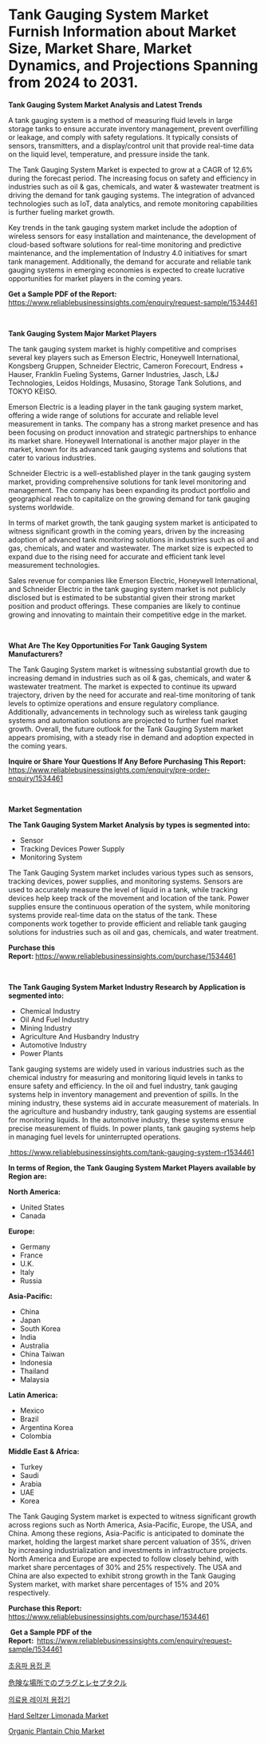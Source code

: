 <p><h1>Tank Gauging System Market Furnish Information about Market Size, Market Share, Market Dynamics, and Projections Spanning from 2024 to 2031.</h1></p><p><strong>Tank Gauging System Market Analysis and Latest Trends</strong></p>
<p><p>A tank gauging system is a method of measuring fluid levels in large storage tanks to ensure accurate inventory management, prevent overfilling or leakage, and comply with safety regulations. It typically consists of sensors, transmitters, and a display/control unit that provide real-time data on the liquid level, temperature, and pressure inside the tank.</p><p>The Tank Gauging System Market is expected to grow at a CAGR of 12.6% during the forecast period. The increasing focus on safety and efficiency in industries such as oil & gas, chemicals, and water & wastewater treatment is driving the demand for tank gauging systems. The integration of advanced technologies such as IoT, data analytics, and remote monitoring capabilities is further fueling market growth.</p><p>Key trends in the tank gauging system market include the adoption of wireless sensors for easy installation and maintenance, the development of cloud-based software solutions for real-time monitoring and predictive maintenance, and the implementation of Industry 4.0 initiatives for smart tank management. Additionally, the demand for accurate and reliable tank gauging systems in emerging economies is expected to create lucrative opportunities for market players in the coming years.</p></p>
<p><strong>Get a Sample PDF of the Report:&nbsp;</strong> <a href="https://www.reliablebusinessinsights.com/enquiry/request-sample/1534461">https://www.reliablebusinessinsights.com/enquiry/request-sample/1534461</a></p>
<p>&nbsp;</p>
<p><strong>Tank Gauging System Major Market Players</strong></p>
<p><p>The tank gauging system market is highly competitive and comprises several key players such as Emerson Electric, Honeywell International, Kongsberg Gruppen, Schneider Electric, Cameron Forecourt, Endress + Hauser, Franklin Fueling Systems, Garner Industries, Jasch, L&J Technologies, Leidos Holdings, Musasino, Storage Tank Solutions, and TOKYO KEISO. </p><p>Emerson Electric is a leading player in the tank gauging system market, offering a wide range of solutions for accurate and reliable level measurement in tanks. The company has a strong market presence and has been focusing on product innovation and strategic partnerships to enhance its market share. Honeywell International is another major player in the market, known for its advanced tank gauging systems and solutions that cater to various industries.</p><p>Schneider Electric is a well-established player in the tank gauging system market, providing comprehensive solutions for tank level monitoring and management. The company has been expanding its product portfolio and geographical reach to capitalize on the growing demand for tank gauging systems worldwide. </p><p>In terms of market growth, the tank gauging system market is anticipated to witness significant growth in the coming years, driven by the increasing adoption of advanced tank monitoring solutions in industries such as oil and gas, chemicals, and water and wastewater. The market size is expected to expand due to the rising need for accurate and efficient tank level measurement technologies.</p><p>Sales revenue for companies like Emerson Electric, Honeywell International, and Schneider Electric in the tank gauging system market is not publicly disclosed but is estimated to be substantial given their strong market position and product offerings. These companies are likely to continue growing and innovating to maintain their competitive edge in the market.</p></p>
<p>&nbsp;</p>
<p><strong>What Are The Key Opportunities For Tank Gauging System Manufacturers?</strong></p>
<p><p>The Tank Gauging System market is witnessing substantial growth due to increasing demand in industries such as oil & gas, chemicals, and water & wastewater treatment. The market is expected to continue its upward trajectory, driven by the need for accurate and real-time monitoring of tank levels to optimize operations and ensure regulatory compliance. Additionally, advancements in technology such as wireless tank gauging systems and automation solutions are projected to further fuel market growth. Overall, the future outlook for the Tank Gauging System market appears promising, with a steady rise in demand and adoption expected in the coming years.</p></p>
<p><strong>Inquire or Share Your Questions If Any Before Purchasing This Report:</strong> <a href="https://www.reliablebusinessinsights.com/enquiry/pre-order-enquiry/1534461">https://www.reliablebusinessinsights.com/enquiry/pre-order-enquiry/1534461</a></p>
<p>&nbsp;</p>
<p><strong>Market Segmentation</strong></p>
<p><strong>The Tank Gauging System Market Analysis by types is segmented into:</strong></p>
<p><ul><li>Sensor</li><li>Tracking Devices Power Supply</li><li>Monitoring System</li></ul></p>
<p><p>The Tank Gauging System market includes various types such as sensors, tracking devices, power supplies, and monitoring systems. Sensors are used to accurately measure the level of liquid in a tank, while tracking devices help keep track of the movement and location of the tank. Power supplies ensure the continuous operation of the system, while monitoring systems provide real-time data on the status of the tank. These components work together to provide efficient and reliable tank gauging solutions for industries such as oil and gas, chemicals, and water treatment.</p></p>
<p><strong>Purchase this Report:&nbsp;</strong><a href="https://www.reliablebusinessinsights.com/purchase/1534461">https://www.reliablebusinessinsights.com/purchase/1534461</a></p>
<p>&nbsp;</p>
<p><strong>The Tank Gauging System Market Industry Research by Application is segmented into:</strong></p>
<p><ul><li>Chemical Industry</li><li>Oil And Fuel Industry</li><li>Mining Industry</li><li>Agriculture And Husbandry Industry</li><li>Automotive Industry</li><li>Power Plants</li></ul></p>
<p><p>Tank gauging systems are widely used in various industries such as the chemical industry for measuring and monitoring liquid levels in tanks to ensure safety and efficiency. In the oil and fuel industry, tank gauging systems help in inventory management and prevention of spills. In the mining industry, these systems aid in accurate measurement of materials. In the agriculture and husbandry industry, tank gauging systems are essential for monitoring liquids. In the automotive industry, these systems ensure precise measurement of fluids. In power plants, tank gauging systems help in managing fuel levels for uninterrupted operations.</p></p>
<p><a href="https://www.reliablebusinessinsights.com/tank-gauging-system-r1534461">&nbsp;https://www.reliablebusinessinsights.com/tank-gauging-system-r1534461</a></p>
<p><strong>In terms of Region, the Tank Gauging System Market Players available by Region are:</strong></p>
<p>
    <p> <strong> North America: </strong>
        <ul>
            <li>United States</li>
            <li>Canada</li>
        </ul>
        </p> 
    <p> <strong> Europe: </strong>
        <ul>
            <li>Germany</li>
            <li>France</li>
            <li>U.K.</li>
            <li>Italy</li>
            <li>Russia</li>
        </ul>
        </p> 
    <p> <strong> Asia-Pacific: </strong>
        <ul>
            <li>China</li>
            <li>Japan</li>
            <li>South Korea</li>
            <li>India</li>
            <li>Australia</li>
            <li>China Taiwan</li>
            <li>Indonesia</li>
            <li>Thailand</li>
            <li>Malaysia</li>
        </ul>
        </p> 
    <p> <strong> Latin America: </strong>
        <ul>
            <li>Mexico</li>
            <li>Brazil</li>
            <li>Argentina Korea</li>
            <li>Colombia</li>
        </ul>
        </p> 
    <p> <strong> Middle East & Africa: </strong>
        <ul>
            <li>Turkey</li>
            <li>Saudi</li>
            <li>Arabia</li>
            <li>UAE</li>
            <li>Korea</li>
        </ul>
    </p>
    </p>
<p><p>The Tank Gauging System market is expected to witness significant growth across regions such as North America, Asia-Pacific, Europe, the USA, and China. Among these regions, Asia-Pacific is anticipated to dominate the market, holding the largest market share percent valuation of 35%, driven by increasing industrialization and investments in infrastructure projects. North America and Europe are expected to follow closely behind, with market share percentages of 30% and 25% respectively. The USA and China are also expected to exhibit strong growth in the Tank Gauging System market, with market share percentages of 15% and 20% respectively.</p></p>
<p><strong>Purchase this Report: </strong><a href="https://www.reliablebusinessinsights.com/purchase/1534461">https://www.reliablebusinessinsights.com/purchase/1534461</a></p>
<p>&nbsp;<strong>Get a Sample PDF of the Report:&nbsp;&nbsp;</strong><a href="https://www.reliablebusinessinsights.com/enquiry/request-sample/1534461">https://www.reliablebusinessinsights.com/enquiry/request-sample/1534461</a></p>
<p><strong></strong></p>
<p><p><a href="https://medium.com/@axintepreda1/%EA%B8%80%EB%A1%9C%EB%B2%8C-%EC%B4%88%EC%9D%8C%ED%8C%8C%EC%9A%A9%EC%A0%91-%ED%97%AC%EC%8A%A4-%EC%8B%9C%EC%9E%A5-%EC%A0%9C%ED%92%88-%EC%9C%A0%ED%98%95-%EC%9D%91%EC%9A%A9-%ED%94%84%EB%A1%9C%EA%B7%B8%EB%9E%A8-%EC%A7%80%EC%97%AD-%EB%B0%8F-%ED%9A%8C%EC%82%AC%EB%B3%84-%EC%82%B0%EC%97%85-%EC%84%B8%EA%B7%B8%EB%A8%BC%ED%8A%B8-%EC%A0%84%EB%A7%9D-%EC%8B%9C%EC%9E%A5-%ED%8F%89%EA%B0%80-%EA%B2%BD%EC%9F%81-%EC%83%81%ED%99%A9-%ED%8A%B8%EB%A0%8C%EB%93%9C-%EB%B0%8F-%EC%98%88%EC%B8%A1-2024-2031-003f4c2ac2bc">초음파 용접 혼</a></p><p><a href="https://medium.com/@bl2501989/%E5%8D%B1%E9%99%BA%E3%81%AA%E5%A0%B4%E6%89%80%E3%81%AB%E3%81%8A%E3%81%91%E3%82%8B%E3%82%B0%E3%83%AD%E3%83%BC%E3%83%90%E3%83%AB%E3%81%AA%E3%83%97%E3%83%A9%E3%82%B0%E3%81%A8%E3%82%B3%E3%83%B3%E3%82%BB%E3%83%B3%E3%83%88%E5%B8%82%E5%A0%B4%E3%81%AF-2024%E5%B9%B4%E3%81%8B%E3%82%892031%E5%B9%B4%E3%81%BE%E3%81%A7%E3%81%AE%E6%9C%9F%E9%96%93%E3%81%AB-%E3%81%AEcagr%E3%81%A7%E6%88%90%E9%95%B7%E3%81%99%E3%82%8B%E3%81%A8%E4%BA%88%E6%B8%AC%E3%81%95%E3%82%8C%E3%81%A6%E3%81%84%E3%81%BE%E3%81%99-9320c8aa8884">危険な場所でのプラグとレセプタクル</a></p><p><a href="https://medium.com/@dayanarunolfsdottir/%EA%B8%80%EB%A1%9C%EB%B2%8C-%EC%9D%98%EB%A3%8C%EC%9A%A9-%EB%A0%88%EC%9D%B4%EC%A0%80-%EC%9A%A9%EC%A0%91%EA%B8%B0-%EC%8B%9C%EC%9E%A5-%EC%9D%91%EC%9A%A9-%EC%B5%9C%EC%A2%85-%EC%82%AC%EC%9A%A9-%EC%82%B0%EC%97%85-%EC%9C%A0%ED%98%95-%EC%9E%A5%EB%B9%84-%EB%B0%8F-%EC%A7%80%EC%97%AD%EC%97%90-%EC%B4%88%EC%A0%90%EC%9D%84-%EB%A7%9E%EC%B6%98-%EB%B6%84%EC%84%9D-%EB%B0%8F-%EC%98%88%EC%B8%A1-2024%EB%85%84-2031%EB%85%84-72964a2e10cd">의료용 레이저 용접기</a></p><p><a href="https://github.com/derrinmiltonellis35gcl/Market-Research-Report-List-3/blob/main/hard-seltzer-limonada-market.md">Hard Seltzer Limonada Market</a></p><p><a href="https://github.com/Chiragrp22/Market-Research-Report-List-5/blob/main/organic-plantain-chip-market.md">Organic Plantain Chip Market</a></p></p>